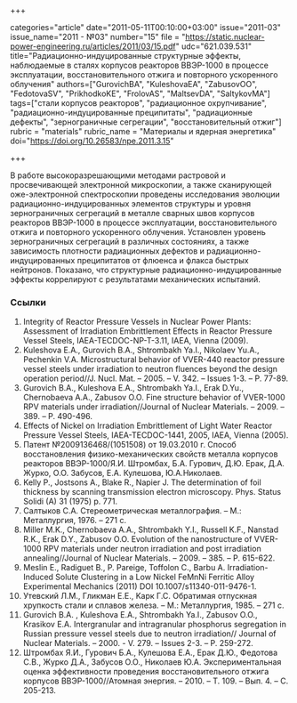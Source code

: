 +++

categories="article"
date="2011-05-11T00:10:00+03:00"
issue="2011-03"
issue_name="2011 - №03"
number="15"
file = "https://static.nuclear-power-engineering.ru/articles/2011/03/15.pdf"
udc="621.039.531"
title="Радиационно-индуцированные структурные эффекты, наблюдаемые в сталях корпусов реакторов ВВЭР-1000 в процессе эксплуатации, восстановительного отжига и повторного ускоренного облучения"
authors=["GurovichBA", "KuleshovaEA", "ZabusovOO", "FedotovaSV", "PrikhodkoKE", "FrolovAS", "MaltsevDA", "SaltykovMA"]
tags=["стали корпусов реакторов", "радиационное охрупчивание", "радиационно-индуцированные преципитаты", "радиационные дефекты", "зернограничные сегрегации", "восстановительный отжиг"]
rubric = "materials"
rubric_name = "Материалы и ядерная энергетика"
doi="https://doi.org/10.26583/npe.2011.3.15"

+++

В работе высокоразрешающими методами растровой и просвечивающей электронной микроскопии, а также сканирующей оже-электронной спектроскопии проведены исследования эволюции радиационно-индуцированных элементов структуры и уровня зернограничных сегрегаций в металле сварных швов корпусов реакторов ВВЭР-1000 в процессе эксплуатации, восстановительного отжига и повторного ускоренного облучения. Установлен уровень зернограничных сегрегаций в различных состояниях, а также зависимость плотности радиационных дефектов и радиационно-индуцированных преципитатов от флюенса и флакса быстрых нейтронов. Показано, что структурные радиационно-индуцированные эффекты коррелируют с результатами механических испытаний.

### Ссылки

1. Integrity of Reactor Pressure Vessels in Nuclear Power Plants: Assessment of Irradiation Embrittlement Effects in Reactor Pressure Vessel Steels, IAEA-TECDOC-NP-T-3.11, IAEA, Vienna (2009).
2. Kuleshova E.A., Gurovich B.A., Shtrombakh Ya.I., Nikolaev Yu.A., Pechenkin V.A. Microstructural behavior of VVER-440 reactor pressure vessel steels under irradiation to neutron fluences beyond the design operation period//J. Nucl. Mat. – 2005. – V. 342. – Issues 1-3. – P. 77-89.
3. Gurovich B.A., Kuleshova E.A., Shtrombakh Ya.I., Erak D.Yu., Chernobaeva A.A., Zabusov O.O. Fine structure behavior of VVER-1000 RPV materials under irradiation//Journal of Nuclear Materials. – 2009. – 389. – Р. 490-496.
4. Effects of Nickel on Irradiation Embrittlement of Light Water Reactor Pressure Vessel Steels, IAEA-TECDOC-1441, 2005, IAEA, Vienna (2005).
5. Патент №2009136468/(1051508) от 19.03.2010 г. Способ восстановления физико-механических свойств металла корпусов реакторов ВВЭР-1000/Я.И. Штромбах, Б.А. Гурович, Д.Ю. Ерак, Д.А. Журко, О.О. Забусов, Е.А. Кулешова, Ю.А.Николаев.
6. Kelly P., Jostsons A., Blake R., Napier J. The determination of foil thickness by scanning transmission electron microscopy. Phys. Status Solidi (A) 31 (1975) p. 771.
7. Салтыков С.А. Стереометрическая металлография. – М.: Металлургия, 1976. – 271 с.
8. Miller M.K., Chernobaeva A.A., Shtrombakh Y.I., Russell K.F., Nanstad R.K., Erak D.Y., Zabusov O.O. Evolution of the nanostructure of VVER-1000 RPV materials under neutron irradiation and post irradiation annealing//Journal of Nuclear Materials. – 2009. – 385. – Р. 615-622.
9. Meslin E., Radiguet B., P. Pareige, Toffolon C., Barbu A. Irradiation-Induced Solute Clustering in a Low Nickel FeMnNi Ferritic Alloy Experimental Mechanics (2011) DOI 10.1007/s11340-011-9476-1.
10. Утевский Л.M., Гликман E.E., Kарк Г.С. Обратимая отпускная хрупкость стали и сплавов железа. – М.: Металлургия, 1985. – 271 с.
11. Gurovich B.A. , Kuleshova E.A., Shtrombakh Ya.I., Zabusov O.O., Krasikov E.A. Intergranular and intragranular phosphorus segregation in Russian pressure vessel steels due to neutron irradiation// Journal of Nuclear Materials. – 2000. - V. 279. – Issues 2-3. – Р. 259-272.
12. Штромбах Я.И., Гурович Б.А., Кулешова Е.А., Ерак Д.Ю., Федотова С.В., Журко Д.А., Забусов О.О., Николаев Ю.А. Экспериментальная оценка эффективности проведения восстановительного отжига корпусов ВВЭР-1000//Атомная энергия. – 2010. – Т. 109. – Вып. 4. – С. 205-213.